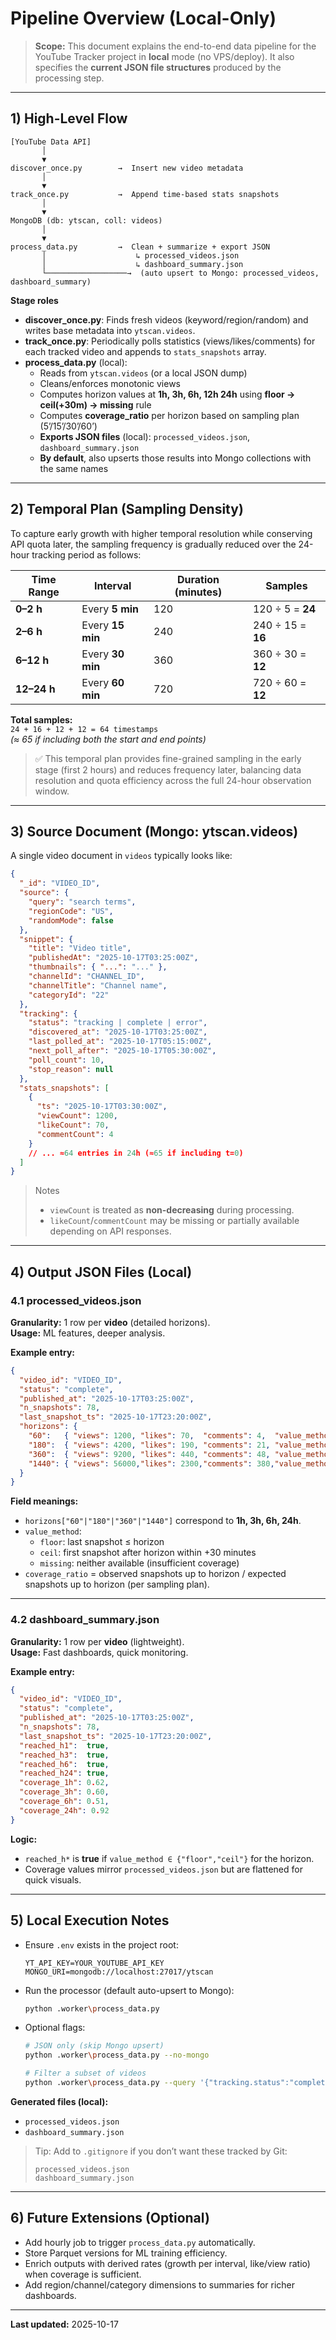 # Pipeline Overview (Local-Only)

> **Scope:** This document explains the end-to-end data pipeline for the YouTube Tracker project in **local** mode (no VPS/deploy). It also specifies the **current JSON file structures** produced by the processing step.

---

## 1) High-Level Flow

```
[YouTube Data API]
       │
       ▼
discover_once.py        →  Insert new video metadata
       │
       ▼
track_once.py           →  Append time-based stats snapshots
       │
       ▼
MongoDB (db: ytscan, coll: videos)
       │
       ▼
process_data.py         →  Clean + summarize + export JSON
       │                    ↳ processed_videos.json
       │                    ↳ dashboard_summary.json
       └──────────────────→  (auto upsert to Mongo: processed_videos, dashboard_summary)
```

**Stage roles**
- **discover_once.py**: Finds fresh videos (keyword/region/random) and writes base metadata into `ytscan.videos`.
- **track_once.py**: Periodically polls statistics (views/likes/comments) for each tracked video and appends to `stats_snapshots` array.
- **process_data.py** (local):
  - Reads from `ytscan.videos` (or a local JSON dump)
  - Cleans/enforces monotonic views
  - Computes horizon values at **1h, 3h, 6h, 12h 24h** using **floor → ceil(+30m) → missing** rule
  - Computes **coverage_ratio** per horizon based on sampling plan (5’/15’/30’/60’)
  - **Exports JSON files** (local): `processed_videos.json`, `dashboard_summary.json`
  - **By default**, also upserts those results into Mongo collections with the same names

---

## 2) Temporal Plan (Sampling Density)

To capture early growth with higher temporal resolution while conserving API quota later, the sampling frequency is gradually reduced over the 24-hour tracking period as follows:

| Time Range | Interval | Duration (minutes) | Samples |
|-------------|-----------|--------------------|----------|
| **0–2 h**   | Every **5 min**  | 120 | 120 ÷ 5 = **24** |
| **2–6 h**   | Every **15 min** | 240 | 240 ÷ 15 = **16** |
| **6–12 h**  | Every **30 min** | 360 | 360 ÷ 30 = **12** |
| **12–24 h** | Every **60 min** | 720 | 720 ÷ 60 = **12** |

**Total samples:**  
`24 + 16 + 12 + 12 = 64 timestamps`  
*(≈ 65 if including both the start and end points)*

> ✅ This temporal plan provides fine-grained sampling in the early stage (first 2 hours) and reduces frequency later, balancing data resolution and quota efficiency across the full 24-hour observation window.

---

## 3) Source Document (Mongo: ytscan.videos)

A single video document in `videos` typically looks like:

```json
{
  "_id": "VIDEO_ID",
  "source": {
    "query": "search terms",
    "regionCode": "US",
    "randomMode": false
  },
  "snippet": {
    "title": "Video title",
    "publishedAt": "2025-10-17T03:25:00Z",
    "thumbnails": { "...": "..." },
    "channelId": "CHANNEL_ID",
    "channelTitle": "Channel name",
    "categoryId": "22"
  },
  "tracking": {
    "status": "tracking | complete | error",
    "discovered_at": "2025-10-17T03:25:00Z",
    "last_polled_at": "2025-10-17T05:15:00Z",
    "next_poll_after": "2025-10-17T05:30:00Z",
    "poll_count": 10,
    "stop_reason": null
  },
  "stats_snapshots": [
    {
      "ts": "2025-10-17T03:30:00Z",
      "viewCount": 1200,
      "likeCount": 70,
      "commentCount": 4
    }
    // ... ≈64 entries in 24h (≈65 if including t=0)
  ]
}
```

> Notes
> - `viewCount` is treated as **non-decreasing** during processing.
> - `likeCount`/`commentCount` may be missing or partially available depending on API responses.

---

## 4) Output JSON Files (Local)

### 4.1 processed_videos.json
**Granularity:** 1 row per **video** (detailed horizons).  
**Usage:** ML features, deeper analysis.

**Example entry:**
```json
{
  "video_id": "VIDEO_ID",
  "status": "complete",
  "published_at": "2025-10-17T03:25:00Z",
  "n_snapshots": 78,
  "last_snapshot_ts": "2025-10-17T23:20:00Z",
  "horizons": {
    "60":   { "views": 1200, "likes": 70,  "comments": 4,  "value_method": "floor", "coverage_ratio": 0.62, "n_expected": 12, "n_available": 8 },
    "180":  { "views": 4200, "likes": 190, "comments": 21, "value_method": "floor", "coverage_ratio": 0.60, "n_expected": 28, "n_available": 17 },
    "360":  { "views": 9200, "likes": 440, "comments": 48, "value_method": "ceil",  "coverage_ratio": 0.51, "n_expected": 44, "n_available": 22 },
    "1440": { "views": 56000,"likes": 2300,"comments": 380,"value_method": "floor", "coverage_ratio": 0.92, "n_expected": 64, "n_available": 59 }
  }
}
```

**Field meanings:**
- `horizons["60"|"180"|"360"|"1440"]` correspond to **1h, 3h, 6h, 24h**.
- `value_method`:
  - `floor`: last snapshot ≤ horizon
  - `ceil`: first snapshot after horizon within +30 minutes
  - `missing`: neither available (insufficient coverage)
- `coverage_ratio` = observed snapshots up to horizon / expected snapshots up to horizon (per sampling plan).

---

### 4.2 dashboard_summary.json
**Granularity:** 1 row per **video** (lightweight).  
**Usage:** Fast dashboards, quick monitoring.

**Example entry:**
```json
{
  "video_id": "VIDEO_ID",
  "status": "complete",
  "published_at": "2025-10-17T03:25:00Z",
  "n_snapshots": 78,
  "last_snapshot_ts": "2025-10-17T23:20:00Z",
  "reached_h1":  true,
  "reached_h3":  true,
  "reached_h6":  true,
  "reached_h24": true,
  "coverage_1h": 0.62,
  "coverage_3h": 0.60,
  "coverage_6h": 0.51,
  "coverage_24h": 0.92
}
```

**Logic:**
- `reached_h*` is **true** if `value_method ∈ {"floor","ceil"}` for the horizon.
- Coverage values mirror `processed_videos.json` but are flattened for quick visuals.

---

## 5) Local Execution Notes

- Ensure `.env` exists in the project root:
  ```env
  YT_API_KEY=YOUR_YOUTUBE_API_KEY
  MONGO_URI=mongodb://localhost:27017/ytscan
  ```
- Run the processor (default auto-upsert to Mongo):
  ```bash
  python .worker\process_data.py
  ```
- Optional flags:
  ```bash
  # JSON only (skip Mongo upsert)
  python .worker\process_data.py --no-mongo

  # Filter a subset of videos
  python .worker\process_data.py --query '{"tracking.status":"complete"}'
  ```

**Generated files (local):**
- `processed_videos.json`
- `dashboard_summary.json`

> Tip: Add to `.gitignore` if you don’t want these tracked by Git:
> ```
> processed_videos.json
> dashboard_summary.json
> ```

---

## 6) Future Extensions (Optional)
- Add hourly job to trigger `process_data.py` automatically.
- Store Parquet versions for ML training efficiency.
- Enrich outputs with derived rates (growth per interval, like/view ratio) when coverage is sufficient.
- Add region/channel/category dimensions to summaries for richer dashboards.

---

**Last updated:** 2025-10-17

